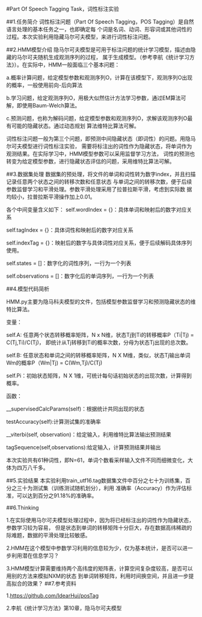 #Part Of Speech Tagging Task，词性标注实验

##1.任务简介
词性标注问题（Part Of Speech Tagging，POS Tagging）是自然语言处理的基本任务之一，也即确定每
个词是名词、动词、形容词或其他词性的过程。本次实验利用隐藏马尔可夫模型，来进行词性标注问题。

##2.HMM模型介绍
隐马尔可夫模型是可用于标注问题的统计学习模型，描述由隐藏的马尔可夫随机生成观测序列的过程，
属于生成模型。（参考李航《统计学习方法》）。在实际中，HMM一般面临三个基本问题：

a.概率计算问题，给定模型参数和观测序列O，计算在该模型下，观测序列O出现的概率，一般使用前向-后向算法

b.学习问题，给定观测序列O，用极大似然估计方法学习参数，通过EM算法可解，即使用Baum-Welch算法。

c.预测问题，也称为解码问题，给定模型参数和观测序列O，求解该观测序列O最有可能的隐藏状态。通过动态规划
算法维特比算法可解。

词性标注问题一般为第三个问题，即预测中间隐藏状态（即词性）的问题。用隐马尔可夫模型进行词性标注实验，
需要将标注出的词性作为隐藏状态，将单词作为观测结果。在实际学习中，HMM模型参数可以采用监督学习方法，
词性的预测也转变为给定模型参数，进行隐藏状态评估的问题，采用维特比算法可解。

##3.数据集处理
数据集的预处理，将文件的单词和词性转为数字index，并且扫描记录任意两个状态之间的转移次数和任意状态
与单词之间的转移次数，便于后续参数监督学习和平滑处理。参数平滑处理采用了拉普拉斯平滑，考虑到实际数
据均较小，拉普拉斯平滑操作加上0.01。

各个中间变量含义如下：
self.wordIndex = {}：具体单词和映射后的数字对应关系

self.tagIndex = {}：具体词性和映射后的数字对应关系
        
self.indexTag = {}：映射后的数字与具体词性对应关系，便于后续解码具体序列使用。

self.states = []：数字化的词性序列，一行为一个列表
        
self.observations = []：数字化后的单词序列，一行为一个列表


##4.模型代码简析

HMM.py主要为隐马科夫模型的文件，包括模型参数监督学习和预测隐藏状态的维特比算法。

变量：

self.A: 任意两个状态转移概率矩阵，N x N维，状态Tj到Ti的转移概率P（Ti|Tj) = C(Tj,Ti)/C(Tj)，
即统计从Tj转移到Ti的概率次数，分母为状态Tj出现的总次数。

self.B: 任意状态和单词之间的转移概率矩阵，N X M维，类似，状态Tj输出单词Wm的概率P（Wm|Tj) = C(Wm,Tj)/C(Tj)

self.Pi：初始状态矩阵，N X 1维，可统计每句话初始状态的出现次数，计算得到概率。

函数：

__supervisedCalcParams(self)：根据统计共同出现的状态

testAccuracy(self):计算测试集的准确率

__viterbi(self, observation)：给定输入，利用维特比算法输出预测结果

tagSequence(self,observations):给定输入，计算预测结果并输出

本次实验共有61种词性，即N=61，单词个数看采样输入文件不同而细微变化，大体为四万八千多。

##5.实验结果
本实验利用train_utf16.tag数据集文件中百分之七十为训练集，百分之三十为测试集（训练测试随机划分），利用
准确率（Accuracy）作为评估标准，可以达到百分之91.18%的准确率。

##6.Thinking

1.在实际使用马尔可夫模型处理过程中，因为将已经标注出的词性作为隐藏状态，参数学习较为容易，
但是状态到单词的转移矩阵十分巨大，存在数据高纬稀疏的际难题，数据的平滑处理比较敏感。

2.HMM在这个模型中参数学习利用的信息较为少，仅为基本统计，是否可以进一步利用潜在信息学习？

3.HMM模型计算需要维持两个高纬度的矩阵表，计算空间复杂度较高，是否可以用别的方法来模拟NXM的状态
到单词转移矩阵，利用时间换空间，并且进一步提高拟合的效果？
##7.参考资料

1.https://github.com/IdearHui/posTag

2.李航《统计学习方法》第10章，隐马尔可夫模型
